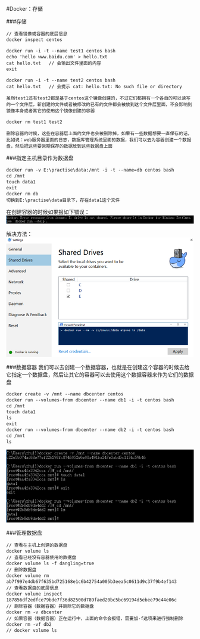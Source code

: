 #Docker：存储

###存储
```
// 查看镜像或容器的底层信息
docker inspect centos
```
```
docker run -i -t --name test1 centos bash
echo 'hello www.baidu.com' > hello.txt
cat hello.txt	// 会输出文件里面的内容
exit
```
```
docker run -i -t --name test2 centos bash
cat hello.txt	// 会提示 cat: hello.txt: No such file or directory
```

`虽然test1还有test2都是基于centos这个镜像创建的，不过它们都拥有一个各自的可以读写的一个文件层，新创建的文件或者被修改的已有的文件都会被放到这个文件层里面，不会影响到镜像本身或者其它的使用这个镜像创建的容器`

```
docker rm test1 test2
```

`删除容器的时候，这些在容器层上面的文件也会被删除掉，如果有一些数据想要一直保存的话，比如说：web服务器里面的日志，数据库管理系统里面的数据，我们可以去为容器创建一个数据盘，然后把这些要常期保存的数据放到这些数据盘上面`

###指定主机目录作为数据盘
```
docker run -v E:\practise\data:/mnt -i -t --name=db centos bash
cd /mnt
touch data1
exit
docker rm db
切换到E:\practise\data目录下，存在data1这个文件
```
在创建容器的时候如果报如下错误：
![](image/screenshot_1485665074831.png)

解决方法：
![](image/screenshot_1485665119744.png)

###数据容器
我们可以去创建一个数据容器，也就是在创建这个容器的时候去给它指定一个数据盘，然后让其它的容器可以去使用这个数据容器来作为它们的数据盘
```
docker create -v /mnt --name dbcenter centos
docker run --volumes-from dbcenter --name db1 -i -t centos bash
cd /mnt
touch data1
ls
exit
docker run --volumes-from dbcenter --name db2 -i -t centos bash
cd /mnt
ls
```
![](image/screenshot_1485666083803.png)

###管理数据盘
```
// 查看在主机上创建的数据盘
docker volume ls
// 查看已经没有容器使用的数据盘
docker volume ls -f dangling=true
// 删除数据盘
docker volume rm ab7f997e4db67f635bd725168e1c6b42754a005b3eea5c0611d9c37f9b4ef143
// 查看数据盘的底层信息
docker volume inspect 187856df2edfce79bde7f36d82500d789faed20bc5bc69194d5ebee79c44e06c
// 删除容器（数据容器）并删除它的数据盘
docker rm -v dbcenter
// 如果容器（数据容器）正在运行中，上面的命令会报错，需要加-f选项来进行强制删除
docker rm -vf db2
// docker volume ls
```

